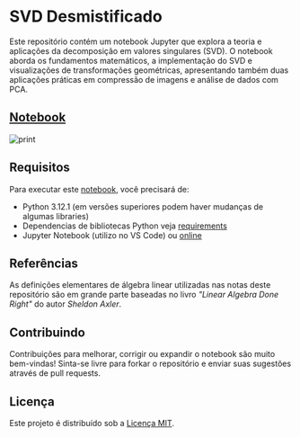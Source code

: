 # SVD Desmistificado

Este repositório contém um notebook Jupyter que explora a teoria e aplicações da decomposição em valores singulares (SVD). O notebook aborda os fundamentos matemáticos, a implementação do SVD e visualizações de transformações geométricas, apresentando também duas aplicações práticas em compressão de imagens e análise de dados com PCA.

## [Notebook](notebook.ipynb)

![print](./resource/print.gif)

## Requisitos

Para executar este [notebook](notebook.ipynb), você precisará de:

- Python 3.12.1 (em versões superiores podem haver mudanças de algumas libraries)
- Dependencias de bibliotecas Python veja [requirements](requirements.txt)
- Jupyter Notebook (utilizo no VS Code) ou [online](https://jupyter.org/try)

## Referências

As definições elementares de álgebra linear utilizadas nas notas deste repositório são em grande parte baseadas no livro *"Linear Algebra Done Right"* do autor *Sheldon Axler*.

## Contribuindo

Contribuições para melhorar, corrigir ou expandir o notebook são muito bem-vindas! Sinta-se livre para forkar o repositório e enviar suas sugestões através de pull requests.

## Licença

Este projeto é distribuído sob a [Licença MIT](LICENSE).